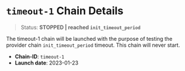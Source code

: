 
# `timeout-1` Chain Details

> Status: **STOPPED | reached `init_timeout_period`**

The timeout-1 chain will be launched with the purpose of testing the provider chain `init_timeout_period` timeout. This chain will never start.

- **Chain-ID**: `timeout-1`
- **Launch date**: 2023-01-23
